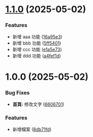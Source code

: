 # [1.1.0](https://github.com/hank5678/vvvv/compare/v1.0.0...v1.1.0) (2025-05-02)


### Features

* 新增 aaa 功能 ([16a95e3](https://github.com/hank5678/vvvv/commit/16a95e3aeff230386e7868919d7f89a003428f00))
* 新增 bbb 功能 ([5ff5401](https://github.com/hank5678/vvvv/commit/5ff54019b453cfc00195063645f3121ba166b3cf))
* 新增 ccc 功能 ([e1a5e73](https://github.com/hank5678/vvvv/commit/e1a5e7384b4d1ebbddfe4b76a59121fe725886e5))
* 新增 ddd 功能 ([a4fef1d](https://github.com/hank5678/vvvv/commit/a4fef1d7e8135dee47ff17d0a2d9e42675e79701))

# 1.0.0 (2025-05-02)


### Bug Fixes

* **首頁:** 修改文字 ([6606701](https://github.com/hank5678/vvvv/commit/660670153625904882ea76c1086e63a3e13c9929))


### Features

* 新增檔案 ([8db71fd](https://github.com/hank5678/vvvv/commit/8db71fd7d02728887a11b546152e853d006933ad))
